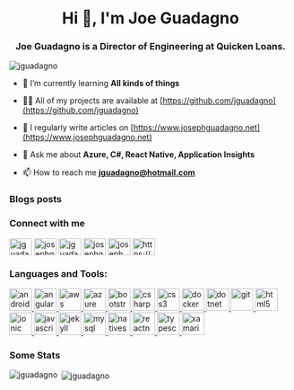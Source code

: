 <h1 align="center">Hi 👋, I'm Joe Guadagno</h1>
<h3 align="center">Joe Guadagno is a Director of Engineering at Quicken Loans.</h3>


<img src="https://komarev.com/ghpvc/?username=jguadagno" alt="jguadagno" />

- 🌱 I’m currently learning **All kinds of things**

- 👨‍💻 All of my projects are available at [https://github.com/jguadagno](https://github.com/jguadagno)

- 📝 I regularly write articles on [https://www.josephguadagno.net](https://www.josephguadagno.net)

- 💬 Ask me about **Azure, C#, React Native, Application Insights**

- 📫 How to reach me **jguadagno@hotmail.com**

### Blogs posts
<!-- BLOG-POST-LIST:START -->
<!-- BLOG-POST-LIST:END -->


### Connect with me
<a href="https://twitter.com/jguadagno" target="blank"><img align="center" src="https://cdn.jsdelivr.net/npm/simple-icons@3.0.1/icons/twitter.svg" alt="jguadagno" height="30" width="40" /></a>
<a href="https://linkedin.com/in/josephguadagno" target="blank"><img align="center" src="https://cdn.jsdelivr.net/npm/simple-icons@3.0.1/icons/linkedin.svg" alt="josephguadagno" height="30" width="40" /></a>
<a href="https://stackoverflow.com/users/jguadagno" target="blank"><img align="center" src="https://cdn.jsdelivr.net/npm/simple-icons@3.0.1/icons/stackoverflow.svg" alt="jguadagno" height="30" width="40" /></a>
<a href="https://fb.com/josephguadagnonet" target="blank"><img align="center" src="https://cdn.jsdelivr.net/npm/simple-icons@3.0.1/icons/facebook.svg" alt="josephguadagnonet" height="30" width="40" /></a>
<a href="https://www.youtube.com/c/joseph guadagno" target="blank"><img align="center" src="https://cdn.jsdelivr.net/npm/simple-icons@3.0.1/icons/youtube.svg" alt="joseph guadagno" height="30" width="40" /></a>
<a href="/https://www.josephguadagno.net/feed.xml" target="blank"><img align="center" src="https://cdn.jsdelivr.net/npm/simple-icons@3.0.1/icons/rss.svg" alt="https://www.josephguadagno.net/feed.xml" height="30" width="40" /></a>
</p>

### Languages and Tools:
<p align="left"> <a href="https://developer.android.com" target="_blank"> <img src="https://devicons.github.io/devicon/devicon.git/icons/android/android-original-wordmark.svg" alt="android" width="40" height="40"/> </a> <a href="https://angular.io" target="_blank"> <img src="https://devicons.github.io/devicon/devicon.git/icons/angularjs/angularjs-original.svg" alt="angularjs" width="40" height="40"/> </a> <a href="https://aws.amazon.com" target="_blank"> <img src="https://devicons.github.io/devicon/devicon.git/icons/amazonwebservices/amazonwebservices-original-wordmark.svg" alt="aws" width="40" height="40"/> </a> <a href="https://azure.microsoft.com/en-in/" target="_blank"> <img src="https://www.vectorlogo.zone/logos/microsoft_azure/microsoft_azure-icon.svg" alt="azure" width="40" height="40"/> </a> <a href="https://getbootstrap.com" target="_blank"> <img src="https://devicons.github.io/devicon/devicon.git/icons/bootstrap/bootstrap-plain.svg" alt="bootstrap" width="40" height="40"/> </a> <a href="https://www.w3schools.com/cs/" target="_blank"> <img src="https://devicons.github.io/devicon/devicon.git/icons/csharp/csharp-original.svg" alt="csharp" width="40" height="40"/> </a> <a href="https://www.w3schools.com/css/" target="_blank"> <img src="https://devicons.github.io/devicon/devicon.git/icons/css3/css3-original-wordmark.svg" alt="css3" width="40" height="40"/> </a> <a href="https://www.docker.com/" target="_blank"> <img src="https://devicons.github.io/devicon/devicon.git/icons/docker/docker-original-wordmark.svg" alt="docker" width="40" height="40"/> </a> <a href="https://dotnet.microsoft.com/" target="_blank"> <img src="https://devicons.github.io/devicon/devicon.git/icons/dot-net/dot-net-original-wordmark.svg" alt="dotnet" width="40" height="40"/> </a> <a href="https://git-scm.com/" target="_blank"> <img src="https://www.vectorlogo.zone/logos/git-scm/git-scm-icon.svg" alt="git" width="40" height="40"/> </a> <a href="https://www.w3.org/html/" target="_blank"> <img src="https://devicons.github.io/devicon/devicon.git/icons/html5/html5-original-wordmark.svg" alt="html5" width="40" height="40"/> </a> <a href="https://ionicframework.com" target="_blank"> <img src="https://upload.wikimedia.org/wikipedia/commons/d/d1/Ionic_Logo.svg" alt="ionic" width="40" height="40"/> </a> <a href="https://developer.mozilla.org/en-US/docs/Web/JavaScript" target="_blank"> <img src="https://devicons.github.io/devicon/devicon.git/icons/javascript/javascript-original.svg" alt="javascript" width="40" height="40"/> </a> <a href="https://jekyllrb.com/" target="_blank"> <img src="https://www.vectorlogo.zone/logos/jekyllrb/jekyllrb-icon.svg" alt="jekyll" width="40" height="40"/> </a> <a href="https://www.mysql.com/" target="_blank"> <img src="https://devicons.github.io/devicon/devicon.git/icons/mysql/mysql-original-wordmark.svg" alt="mysql" width="40" height="40"/> </a> <a href="https://nativescript.org/" target="_blank"> <img src="https://raw.githubusercontent.com/detain/svg-logos/780f25886640cef088af994181646db2f6b1a3f8/svg/nativescript.svg" alt="nativescript" width="40" height="40"/> </a> <a href="https://reactnative.dev/" target="_blank"> <img src="https://reactnative.dev/img/header_logo.svg" alt="reactnative" width="40" height="40"/> </a> <a href="https://www.typescriptlang.org/" target="_blank"> <img src="https://devicons.github.io/devicon/devicon.git/icons/typescript/typescript-original.svg" alt="typescript" width="40" height="40"/> </a> <a href="https://dotnet.microsoft.com/apps/xamarin" target="_blank"> <img src="https://raw.githubusercontent.com/detain/svg-logos/780f25886640cef088af994181646db2f6b1a3f8/svg/xamarin.svg" alt="xamarin" width="40" height="40"/> </a> </p>

### Some Stats

<p><img align="left" src="https://github-readme-stats.vercel.app/api/top-langs/?username=jguadagno&layout=compact" alt="jguadagno" /></p>

<p>&nbsp;<img align="center" src="https://github-readme-stats.vercel.app/api?username=jguadagno&show_icons=true" alt="jguadagno" /></p>
